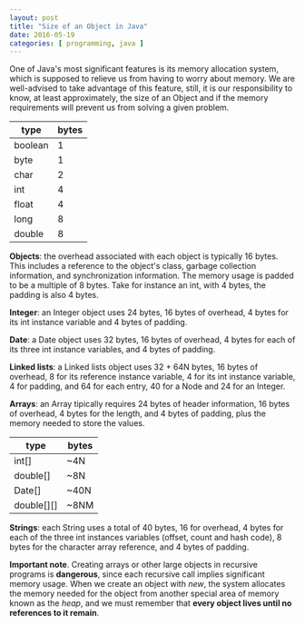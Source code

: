 ```yaml
---
layout: post
title: "Size of an Object in Java"
date: 2016-05-19
categories: [ programming, java ]
---
```


One of Java's most significant features is its memory allocation system, which is supposed to relieve us from having to
worry about memory. We are well-advised to take advantage of this feature, still, it is our responsibility to know, at
least approximately, the size of an Object and if the memory requirements will prevent us from solving a given problem.

| type    | bytes |
|---------|-------|
| boolean | 1     |
| byte    | 1     |
| char    | 2     |
| int     | 4     |
| float   | 4     |
| long    | 8     |
| double  | 8     |

**Objects**: the overhead associated with each object is typically 16 bytes. This includes a reference to the object's
class, garbage collection information, and synchronization information. The memory usage is padded to be a multiple of 8
bytes. Take for instance an int, with 4 bytes, the padding is also 4 bytes.

**Integer**: an Integer object uses 24 bytes, 16 bytes of overhead, 4 bytes for its int instance variable and 4 bytes of
padding.

**Date**: a Date object uses 32 bytes, 16 bytes of overhead, 4 bytes for each of its three int instance variables, and 4
bytes of padding.

**Linked lists**: a Linked lists object uses 32 + 64N bytes, 16 bytes of overhead, 8 for its reference instance
variable, 4 for its int instance variable, 4 for padding, and 64 for each entry, 40 for a Node and 24 for an Integer.

**Arrays**: an Array tipically requires 24 bytes of header information, 16 bytes of overhead, 4 bytes for the length,
and 4 bytes of padding, plus the memory needed to store the values.

| type       | bytes |
|------------|-------|
| int[]      | ~4N   |
| double[]   | ~8N   |
| Date[]     | ~40N  |
| double[][] | ~8NM  |

**Strings**: each String uses a total of 40 bytes, 16 for overhead, 4 bytes for each of the three int instances
variables (offset, count and hash code), 8 bytes for the character array reference, and 4 bytes of padding.

**Important note**. Creating arrays or other large objects in recursive programs is **dangerous**, since each recursive
call implies significant memory usage. When we create an object with *new*, the system allocates the memory needed for
the object from another special area of memory known as the *heap*, and we must remember that **every object lives until
no references to it remain**.

